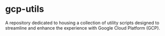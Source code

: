 # gcp-utils
A repository dedicated to housing a collection of utility scripts designed to streamline and enhance the experience with Google Cloud Platform (GCP).
